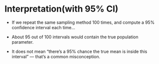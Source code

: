 # Interpretation(with 95% CI)

- If we repeat the same sampling method 100 times, and compute a 95% confidence interval each time…

- About 95 out of 100 intervals would contain the true population parameter.

- It does not mean “there’s a 95% chance the true mean is inside this interval” — that’s a common misconception.